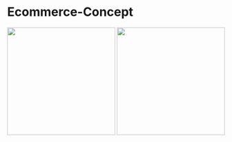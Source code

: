 # Ecommerce-Concept

<img src="https://user-images.githubusercontent.com/95617906/207954217-2cdc3d34-8b60-49e8-99fe-e6dc60323c42.gif" width="250" /> <img src="https://user-images.githubusercontent.com/95617906/207954758-df23e6da-a0dd-424f-9eb2-bf1439ee05d7.gif" width="250" />


